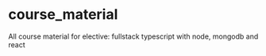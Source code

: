 # course_material
All course material for elective: fullstack typescript with node, mongodb and react
